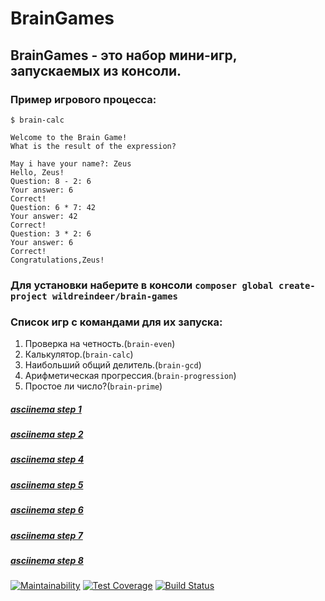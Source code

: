 # BrainGames
## BrainGames - это набор мини-игр, запускаемых из консоли.
### Пример игрового процесса:
    $ brain-calc

    Welcome to the Brain Game!
    What is the result of the expression?

    May i have your name?: Zeus
    Hello, Zeus!
    Question: 8 - 2: 6
    Your answer: 6
    Correct!
    Question: 6 * 7: 42
    Your answer: 42
    Correct!
    Question: 3 * 2: 6
    Your answer: 6
    Correct!
    Congratulations,Zeus!

### Для установки наберите в консоли `composer global create-project wildreindeer/brain-games`
### Список игр c командами для их запуска:
1. Проверка на четность.(`brain-even`)
2. Калькулятор.(`brain-calc`)
3. Наибольший общий делитель.(`brain-gcd`)
4. Арифметическая прогрессия.(`brain-progression`)
5. Простое ли число?(`brain-prime`)
##### [asciinema step 1](https://asciinema.org/a/C3bFpU4otjyMbvWx6QptgLiz9)
##### [asciinema step 2](https://asciinema.org/a/Y6vYAKqoijw89OccJuHJ7iyIQ)
##### [asciinema step 4](https://asciinema.org/a/4zLDw1RtYPoFXNaAR82D20I3a)
##### [asciinema step 5](https://asciinema.org/a/rhiqtmXjQNPYaz2JJyuGZpYEo)
##### [asciinema step 6](https://asciinema.org/a/lbsl10Tx0yRN9FMz2eKZkk4g2)
##### [asciinema step 7](https://asciinema.org/a/3t2ynxwaa4Ggukh55Bw7N7Q55)
##### [asciinema step 8](https://asciinema.org/a/a9MsCCbsYvtiaEoeUfTdlBOnK)
[![Maintainability](https://api.codeclimate.com/v1/badges/e14fe8f06e24b95c46c2/maintainability)](https://codeclimate.com/github/WildReindeer/project-lvl1-s470/maintainability)
[![Test Coverage](https://api.codeclimate.com/v1/badges/e14fe8f06e24b95c46c2/test_coverage)](https://codeclimate.com/github/WildReindeer/project-lvl1-s470/test_coverage)
[![Build Status](https://travis-ci.org/WildReindeer/project-lvl1-s470.svg?branch=master)](https://travis-ci.org/WildReindeer/project-lvl1-s470)